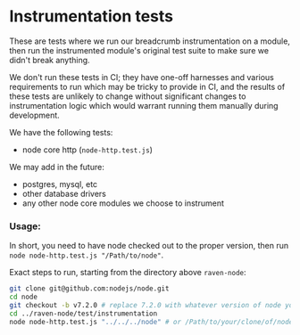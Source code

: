 # Instrumentation tests

These are tests where we run our breadcrumb instrumentation on a module, then run the instrumented module's original test suite to make sure we didn't break anything.

We don't run these tests in CI; they have one-off harnesses and various requirements to run which may be tricky to provide in CI, and the results of these tests are unlikely to change without significant changes to instrumentation logic which would warrant running them manually during development.

We have the following tests:
- node core http (`node-http.test.js`)

We may add in the future:
- postgres, mysql, etc
- other database drivers
- any other node core modules we choose to instrument

### Usage:
In short, you need to have node checked out to the proper version, then run `node node-http.test.js "/Path/to/node"`.

Exact steps to run, starting from the directory above `raven-node`:
```bash
git clone git@github.com:nodejs/node.git
cd node
git checkout -b v7.2.0 # replace 7.2.0 with whatever version of node you have installed
cd ../raven-node/test/instrumentation
node node-http.test.js "../../../node" # or /Path/to/your/clone/of/node"
```
